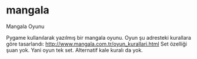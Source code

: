 mangala
=======

Mangala Oyunu

Pygame kullanılarak yazılmış bir mangala oyunu.
Oyun şu adresteki kurallara göre tasarlandı: http://www.mangala.com.tr/oyun_kurallari.html
Set özelliği şuan yok. Yani oyun tek set. Alternatif kale kuralı da yok.
